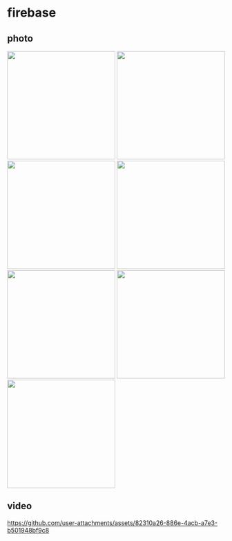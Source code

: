# firebase

## photo

<img src="https://github.com/user-attachments/assets/aa0f3d85-8b4a-4eb6-ab32-6f84a0d59d4f" width=250> 
<img src="https://github.com/user-attachments/assets/b5529125-04a4-4ea8-b455-632ec7c18140" width=250> 
<img src="https://github.com/user-attachments/assets/8fb37355-aaff-4a97-b001-8ca539e4ed11" width=250> 
<img src="https://github.com/user-attachments/assets/f0a22753-451c-4736-822a-3e5e381ab5f1" width=250> 
<img src="https://github.com/user-attachments/assets/c966ca48-93cd-4587-a6c9-1ed187fe324d" width=250> 
<img src="https://github.com/user-attachments/assets/1f0a632e-b682-479e-8487-8f2ef1e19bed" width=250> 
<img src="https://github.com/user-attachments/assets/aa65d3bb-8bb8-4013-8b05-00d699e8a71a" width=250> 


## video

https://github.com/user-attachments/assets/82310a26-886e-4acb-a7e3-b501948bf9c8


